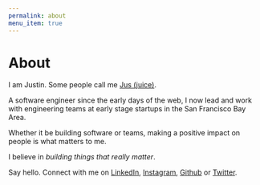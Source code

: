 ```yaml
---
permalink: about
menu_item: true
---
```

# About

I am Justin. Some people call me [Jus (juice)](https://en.wiktionary.org/wiki/jus).

A software engineer since the early days of the web, I now lead and work with engineering teams at early stage startups in the San Francisco Bay Area.

Whether it be building software or teams, making a positive impact on people is what matters to me.

I believe in _building things that really matter_.

Say hello. Connect with me on [LinkedIn](https://www.linkedin.com/in/justinqlaw), [Instagram](https://instagram.com/jusx), [Github](https://github.com/jusx) or [Twitter](https://twitter.com/jusx).
